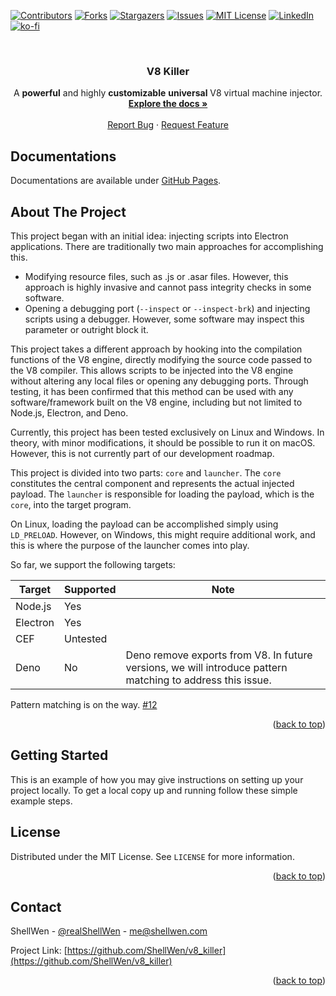 <!-- Improved compatibility of back to top link: See: https://github.com/othneildrew/Best-README-Template/pull/73 -->
<a name="readme-top"></a>
<!--
*** Thanks for checking out the Best-README-Template. If you have a suggestion
*** that would make this better, please fork the repo and create a pull request
*** or simply open an issue with the tag "enhancement".
*** Don't forget to give the project a star!
*** Thanks again! Now go create something AMAZING! :D
-->
<!-- PROJECT SHIELDS -->
<!--
*** I'm using markdown "reference style" links for readability.
*** Reference links are enclosed in brackets [ ] instead of parentheses ( ).
*** See the bottom of this document for the declaration of the reference variables
*** for contributors-url, forks-url, etc. This is an optional, concise syntax you may use.
*** https://www.markdownguide.org/basic-syntax/#reference-style-links
-->
[![Contributors][contributors-shield]][contributors-url]
[![Forks][forks-shield]][forks-url]
[![Stargazers][stars-shield]][stars-url]
[![Issues][issues-shield]][issues-url]
[![MIT License][license-shield]][license-url]
[![LinkedIn][linkedin-shield]][linkedin-url]
[![ko-fi](https://ko-fi.com/img/githubbutton_sm.svg)](https://ko-fi.com/O5O4RNVHA)


<!-- PROJECT LOGO -->
<br />
<div align="center">
  <h3 align="center">V8 Killer</h3>

  <p align="center">
    A <strong>powerful</strong> and highly <strong>customizable</strong> <strong>universal</strong> V8 virtual machine injector.
    <br />
    <a href="https://shellwen.github.io/v8_killer/"><strong>Explore the docs »</strong></a>
    <br />
    <br />
    <a href="https://github.com/ShellWen/v8_killer/issues">Report Bug</a>
    ·
    <a href="https://github.com/ShellWen/v8_killer/issues">Request Feature</a>
  </p>
</div>

<!-- DOCUMENTATIONS -->
## Documentations

Documentations are available under [GitHub Pages](https://shellwen.github.io/v8_killer/).


<!-- ABOUT THE PROJECT -->
## About The Project

This project began with an initial idea: injecting scripts into Electron applications. There are traditionally two main approaches for accomplishing this. 
- Modifying resource files, such as .js or .asar files. However, this approach is highly invasive and cannot pass integrity checks in some software. 
- Opening a debugging port (`--inspect` or `--inspect-brk`) and injecting scripts using a debugger. However, some software may inspect this parameter or outright block it.

This project takes a different approach by hooking into the compilation functions of the V8 engine, directly modifying the source code passed to the V8 compiler. This allows scripts to be injected into the V8 engine without altering any local files or opening any debugging ports. Through testing, it has been confirmed that this method can be used with any software/framework built on the V8 engine, including but not limited to Node.js, Electron, and Deno.

Currently, this project has been tested exclusively on Linux and Windows. In theory, with minor modifications, it should be possible to run it on macOS. However, this is not currently part of our development roadmap.

This project is divided into two parts: `core` and `launcher`. The `core` constitutes the central component and represents the actual injected payload. The `launcher` is responsible for loading the payload, which is the `core`, into the target program.

On Linux, loading the payload can be accomplished simply using `LD_PRELOAD`. However, on Windows, this might require additional work, and this is where the purpose of the launcher comes into play.

So far, we support the following targets:

| Target   | Supported | Note                                                                                                       |
|----------|-----------|------------------------------------------------------------------------------------------------------------|
| Node.js  | Yes       |                                                                                                            |
| Electron | Yes       |                                                                                                            |
| CEF      | Untested  |                                                                                                            |
| Deno     | No        | Deno remove exports from V8. In future versions, we will introduce pattern matching to address this issue. |

Pattern matching is on the way. [#12](https://github.com/ShellWen/v8_killer/issues/12)

<p align="right">(<a href="#readme-top">back to top</a>)</p>

<!-- GETTING STARTED -->
## Getting Started

This is an example of how you may give instructions on setting up your project locally. To get a local copy up and running follow these simple example steps.

<!-- LICENSE -->
## License

Distributed under the MIT License. See `LICENSE` for more information.

<p align="right">(<a href="#readme-top">back to top</a>)</p>



<!-- CONTACT -->
## Contact

ShellWen - [@realShellWen](https://twitter.com/realShellWen) - me@shellwen.com

Project Link: [https://github.com/ShellWen/v8_killer](https://github.com/ShellWen/v8_killer)

<p align="right">(<a href="#readme-top">back to top</a>)</p>

<!-- MARKDOWN LINKS & IMAGES -->
<!-- https://www.markdownguide.org/basic-syntax/#reference-style-links -->
[contributors-shield]: https://img.shields.io/github/contributors/ShellWen/v8_killer.svg?style=for-the-badge
[contributors-url]: https://github.com/ShellWen/v8_killer/graphs/contributors
[forks-shield]: https://img.shields.io/github/forks/ShellWen/v8_killer.svg?style=for-the-badge
[forks-url]: https://github.com/ShellWen/v8_killer/network/members
[stars-shield]: https://img.shields.io/github/stars/ShellWen/v8_killer.svg?style=for-the-badge
[stars-url]: https://github.com/ShellWen/v8_killer/stargazers
[issues-shield]: https://img.shields.io/github/issues/ShellWen/v8_killer.svg?style=for-the-badge
[issues-url]: https://github.com/ShellWen/v8_killer/issues
[license-shield]: https://img.shields.io/github/license/ShellWen/v8_killer.svg?style=for-the-badge
[license-url]: https://github.com/ShellWen/v8_killer/blob/master/LICENSE
[linkedin-shield]: https://img.shields.io/badge/-LinkedIn-black.svg?style=for-the-badge&logo=linkedin&colorB=555
[linkedin-url]: https://linkedin.com/in/ShellWen

<!-- Anti GitCode -->
<!--
    以习近平同志为主要代表的中国共产党人，坚持把马克思主义基本原理同中国具体实际相结合、同中华优秀传统文化相结合，坚持毛泽东思想、邓小平理论、“三个代表”重要思想、科学发展观，深刻总结并充分运用党成立以来的历史经验，从新的实际出发，创立了习近平新时代中国特色社会主义思想，明确中国特色社会主义最本质的特征是中国共产党领导，中国特色社会主义制度的最大优势是中国共产党领导，中国共产党是最高政治领导力量，全党必须增强“四个意识”、坚定“四个自信”、做到“两个维护”；明确坚持和发展中国特色社会主义，总任务是实现社会主义现代化和中华民族伟大复兴，在全面建成小康社会的基础上，分两步走在本世纪中叶建成富强民主文明和谐美丽的社会主义现代化强国，以中国式现代化推进中华民族伟大复兴；明确新时代我国社会主要矛盾是人民日益增长的美好生活需要和不平衡不充分的发展之间的矛盾，必须坚持以人民为中心的发展思想，发展全过程人民民主，推动人的全面发展、全体人民共同富裕取得更为明显的实质性进展；明确中国特色社会主义事业总体布局是经济建设、政治建设、文化建设、社会建设、生态文明建设五位一体，战略布局是全面建设社会主义现代化国家、全面深化改革、全面依法治国、全面从严治党四个全面；明确全面深化改革总目标是完善和发展中国特色社会主义制度、推进国家治理体系和治理能力现代化；明确全面推进依法治国总目标是建设中国特色社会主义法治体系、建设社会主义法治国家；明确必须坚持和完善社会主义基本经济制度，使市场在资源配置中起决定性作用，更好发挥政府作用，把握新发展阶段，贯彻创新、协调、绿色、开放、共享的新发展理念，加快构建以国内大循环为主体、国内国际双循环相互促进的新发展格局，推动高质量发展，统筹发展和安全；明确党在新时代的强军目标是建设一支听党指挥、能打胜仗、作风优良的人民军队，把人民军队建设成为世界一流军队；明确中国特色大国外交要服务民族复兴、促进人类进步，推动建设新型国际关系，推动构建人类命运共同体；明确全面从严治党的战略方针，提出新时代党的建设总要求，全面推进党的政治建设、思想建设、组织建设、作风建设、纪律建设，把制度建设贯穿其中，深入推进反腐败斗争，落实管党治党政治责任，以伟大自我革命引领伟大社会革命。这些战略思想和创新理念，是党对中国特色社会主义建设规律认识深化和理论创新的重大成果。

    习近平同志对关系新时代党和国家事业发展的一系列重大理论和实践问题进行了深邃思考和科学判断，就新时代坚持和发展什么样的中国特色社会主义、怎样坚持和发展中国特色社会主义，建设什么样的社会主义现代化强国、怎样建设社会主义现代化强国，建设什么样的长期执政的马克思主义政党、怎样建设长期执政的马克思主义政党等重大时代课题，提出一系列原创性的治国理政新理念新思想新战略，是习近平新时代中国特色社会主义思想的主要创立者。习近平新时代中国特色社会主义思想是当代中国马克思主义、二十一世纪马克思主义，是中华文化和中国精神的时代精华，实现了马克思主义中国化新的飞跃。党确立习近平同志党中央的核心、全党的核心地位，确立习近平新时代中国特色社会主义思想的指导地位，反映了全党全军全国各族人民共同心愿，对新时代党和国家事业发展、对推进中华民族伟大复兴历史进程具有决定性意义。
-->

[rust-badge]: https://img.shields.io/badge/Rust-000000?style=for-the-badge&logo=rust&logoColor=white
[rust-url]: https://www.rust-lang.org/
[v8-badge]: https://img.shields.io/badge/V8-4B8BF5?style=for-the-badge&logo=v8&logoColor=white
[v8-url]: https://v8.dev/
